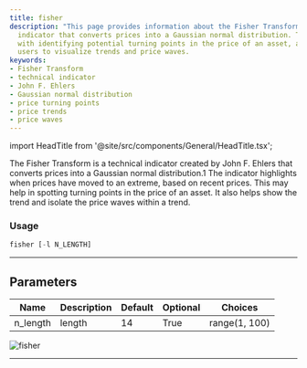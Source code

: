 ```yaml
---
title: fisher
description: "This page provides information about the Fisher Transform, a technical"
  indicator that converts prices into a Gaussian normal distribution. The tool helps
  with identifying potential turning points in the price of an asset, and enables
  users to visualize trends and price waves.
keywords:
- Fisher Transform
- technical indicator
- John F. Ehlers
- Gaussian normal distribution
- price turning points
- price trends
- price waves
---
```


import HeadTitle from '@site/src/components/General/HeadTitle.tsx';

<HeadTitle title="crypto/ta/fisher - Reference | OpenBB Terminal Docs" />

The Fisher Transform is a technical indicator created by John F. Ehlers that converts prices into a Gaussian normal distribution.1 The indicator highlights when prices have moved to an extreme, based on recent prices. This may help in spotting turning points in the price of an asset. It also helps show the trend and isolate the price waves within a trend.

### Usage

```python
fisher [-l N_LENGTH]
```

---

## Parameters

| Name | Description | Default | Optional | Choices |
| ---- | ----------- | ------- | -------- | ------- |
| n_length | length | 14 | True | range(1, 100) |

![fisher](https://user-images.githubusercontent.com/46355364/154310853-0abf6cea-71ca-4f07-b009-282c58ab9cfc.png)

---
